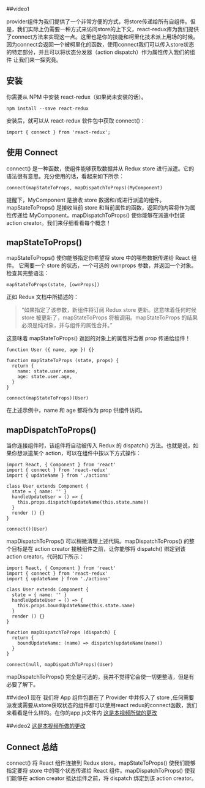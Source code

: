 ##video1

provider组件为我们提供了一个非常方便的方式，将store传递给所有自组件。但是，我们实际上仍需要一种方式来访问store的上下文，react-redux库为我们提供了connect方法来实现这一点。这里也是你的技能和柯里化技术派上用场的时候。因为connect会返回一个被柯里化的函数，使用connect我们可以传入store状态的特定部分，并且可以将状态分发器（action dispatch）作为属性传入我们的组件 让我们来一探究竟。 

## 安装
你需要从 NPM 中安装 react-redux（如果尚未安装的话）。

`npm install --save react-redux`

安装后，就可以从 react-redux 软件包中获取 connect()：

`import { connect } from 'react-redux';`

## 使用 Connect
connect() 是一种函数，使组件能够获取数据并从 Redux store 进行派遣。它的语法很有意思。充分使用的话，看起来如下所示：

`connect(mapStateToProps, mapDispatchToProps)(MyComponent)`

提醒下，MyComponent 是接收 store 数据和/或进行派遣的组件。mapStateToProps() 是接收当前 store 和当前属性的函数，返回的内容将作为属性传递给 MyComponent。mapDispatchToProps() 使你能够在派遣中封装 action creator。我们来仔细看看每个概念！

## mapStateToProps()

mapStateToProps() 使你能够指定你希望将 store 中的哪些数据传递给 React 组件。 它需要一个 store 的状态，一个可选的 ownprops 参数，并返回一个对象。检查其完整语法：

`mapStateToProps(state, [ownProps])`

正如 Redux 文档中所描述的：

>“如果指定了该参数，新组件将订阅 Redux store 更新。这意味着任何时候 store 被更新了，mapStateToProps 将被调用。mapStateToProps 的结果必须是纯对象，并与组件的属性合并。”

这意味着 mapStateToProps() 返回的对象上的属性将当做 prop 传递给组件！

```
function User ({ name, age }) {}

function mapStateToProps (state, props) {
  return {
    name: state.user.name,
    age: state.user.age,
  }
}

connect(mapStateToProps)(User)
```
在上述示例中，name 和 age 都将作为 prop 供组件访问。

## mapDispatchToProps()
当你连接组件时，该组件将自动被传入 Redux 的 dispatch() 方法。也就是说，如果你想派遣某个 action，可以在组件中按以下方式操作：

```
import React, { Component } from 'react'
import { connect } from 'react-redux'
import { updateName } from './actions'

class User extends Component {
  state = { name: '' }
  handleUpdateUser = () => {
    this.props.dispatch(updateName(this.state.name))
  }
  render () {}
}

connect()(User)
```
mapDispatchToProps() 可以稍微清理上述代码。mapDispatchToProps() 的整个目标是在 action creator 接触组件之前，让你能够将 dispatch() 绑定到该 action creator。代码如下所示：

```
import React, { Component } from 'react'
import { connect } from 'react-redux'
import { updateName } from './actions'

class User extends Component {
  state = { name: '' }
  handleUpdateUser = () => {
    this.props.boundUpdateName(this.state.name)
  }
  render () {}
}

function mapDispatchToProps (dispatch) {
  return {
    boundUpdateName: (name) => dispatch(updateName(name))
  }
}

connect(null, mapDispatchToProps)(User)
```
mapDispatchToProps() 完全是可选的，我并不觉得它会使一切更整洁，但是有必要了解下。

##video1
现在 我们将 App 组件包裹在了 Provider 中并传入了 store ,任何需要派发或需要从store获取状态的组件都可以使用react redux的connect函数，我们来看看是什么样的。在你的app.js文件内
[这是本视频所做的更改](https://github.com/udacity/reactnd-udacimeals-complete/commit/e01aeaf5719ab83cb4af8bf6aa944148335122f9)

##video2
[这是本视频所做的更改](https://github.com/udacity/reactnd-udacimeals-complete/commit/66a4a3ecae2d9dd4f3b20611529c4c55be19a3b2)
## Connect 总结
connect() 将 React 组件连接到 Redux store。mapStateToProps() 使我们能够指定要将 store 中的哪个状态传递给 React 组件。mapDispatchToProps() 使我们能够在 action creator 抵达组件之前，将 dispatch 绑定到该 action creator。